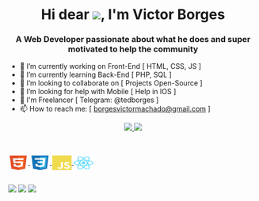 <h1 align="center">Hi dear <img src="https://raw.githubusercontent.com/kaueMarques/kaueMarques/master/hi.gif" width="30px">, I'm Victor Borges</h1>
<h3 align="center">A Web Developer passionate about what he does and super motivated to help the community</h3> 

- 🔭 I’m currently working on Front-End [ HTML, CSS, JS ]
- 🌱 I’m currently learning Back-End [ PHP, SQL ]
- 👯 I’m looking to collaborate on [ Projects Open-Source ]
- 🤔 I’m looking for help with Mobile [ Help in IOS ]
- 💬 I'm Freelancer [ Telegram: @tedborges ]
- 📫 How to reach me: [ borgesvictormachado@gmail.com ]


<div align="center">
  <a href="https://github.com/tedborges">
  <img height="180em" src="https://github-readme-stats.vercel.app/api?username=tedborges&show_icons=true&theme=react&include_all_commits=true&count_private=true"/>
  <img height="180em" src="https://github-readme-stats.vercel.app/api/top-langs/?username=tedborges&theme=react"/>
</div>

  ##
  
  
<div style="display: inline_block"><br>
  <img align="center" alt="Borges-HTML" height="30" width="40" src="https://raw.githubusercontent.com/devicons/devicon/master/icons/html5/html5-original.svg">
  <img align="center" alt="Borges-CSS" height="30" width="40" src="https://raw.githubusercontent.com/devicons/devicon/master/icons/css3/css3-original.svg">
  <img align="center" alt="Borges-Js" height="30" width="40" src="https://raw.githubusercontent.com/devicons/devicon/master/icons/javascript/javascript-plain.svg">
  <img align="center" alt="Borges-React" height="30" width="40" src="https://raw.githubusercontent.com/devicons/devicon/master/icons/react/react-original.svg">
</div>

  ##
  
  
<div> 
  <a href="https://instagram.com/tedwborges" target="_blank"><img src="https://img.shields.io/badge/-Instagram-%23E4405F?style=for-the-badge&logo=instagram&logoColor=white" target="_blank"></a>
 <a href="https://t.me/tedborges" target="_blank"><img src="https://img.shields.io/badge/Telegram-2CA5E0?style=for-the-badge&logo=telegram&logoColor=white" target="_blank"></a>
  <a href="https://www.linkedin.com/in/victor-machado-borges/" target="_blank"><img src="https://img.shields.io/badge/-LinkedIn-%230077B5?style=for-the-badge&logo=linkedin&logoColor=white" target="_blank"></a>
</div>
